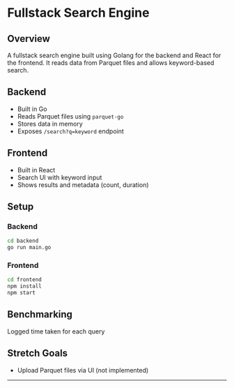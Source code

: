 
# Fullstack Search Engine

## Overview
A fullstack search engine built using Golang for the backend and React for the frontend. It reads data from Parquet files and allows keyword-based search.

## Backend
- Built in Go
- Reads Parquet files using `parquet-go`
- Stores data in memory
- Exposes `/search?q=keyword` endpoint

## Frontend
- Built in React
- Search UI with keyword input
- Shows results and metadata (count, duration)

## Setup

### Backend
```bash
cd backend
go run main.go
```

### Frontend
```bash
cd frontend
npm install
npm start
```

## Benchmarking
Logged time taken for each query

## Stretch Goals
- Upload Parquet files via UI (not implemented)

---
